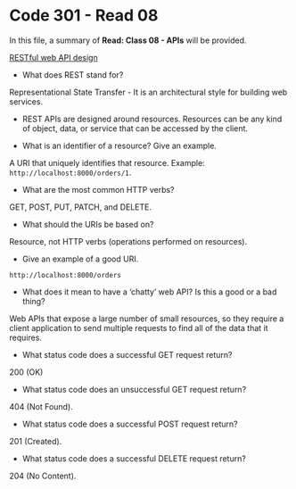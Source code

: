# Code 301 - Read 08

In this file, a summary of **Read: Class 08 - APIs** will be provided.

[RESTful web API design](https://docs.microsoft.com/en-us/azure/architecture/best-practices/api-design)

* What does REST stand for?

Representational State Transfer - It is an architectural style for building web services.

* REST APIs are designed around resources. Resources can be any kind of object, data, or service that can be accessed by the client.

* What is an identifier of a resource? Give an example.

A URI that uniquely identifies that resource. Example: `http://localhost:8000/orders/1`.

* What are the most common HTTP verbs?

GET, POST, PUT, PATCH, and DELETE.

* What should the URIs be based on?

Resource, not HTTP verbs (operations performed on resources).

* Give an example of a good URI.

`http://localhost:8000/orders`

* What does it mean to have a ‘chatty’ web API? Is this a good or a bad thing?

Web APIs that expose a large number of small resources, so they require a client application to send multiple requests to find all of the data that it requires.

* What status code does a successful GET request return?

200 (OK)

* What status code does an unsuccessful GET request return?

404 (Not Found).

* What status code does a successful POST request return?

201 (Created).

* What status code does a successful DELETE request return?

204 (No Content).
